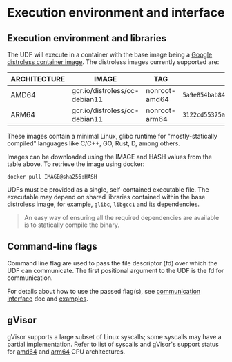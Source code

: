 # Execution environment and interface

## Execution environment and libraries

The UDF will execute in a container with the base image being a
[Google distroless container image](https://github.com/GoogleContainerTools/distroless). The
distroless images currently supported are:

<!-- prettier-ignore-start -->
<!-- markdownlint-disable line-length -->
| ARCHITECTURE | IMAGE             | TAG           | HASH (SHA256)                                                      |
| ------------ | ------------------------------ | ------------- | ------------------------------------------------------------------ |
| AMD64        | gcr.io/distroless/cc-debian11 | nonroot-amd64 | `5a9e854bab8498a61a66b2cfa4e76e009111d09cb23a353aaa8d926e29a653d9` |
| ARM64        | gcr.io/distroless/cc-debian11 | nonroot-arm64 | `3122cd55375a0a9f32e56a18ccd07572aeed5682421432701a03c335ab79c650` |
<!-- markdownlint-enable line-length -->
<!-- prettier-ignore-end -->

These images contain a minimal Linux, glibc runtime for "mostly-statically compiled" languages like
C/C++, GO, Rust, D, among others.

Images can be downloaded using the IMAGE and HASH values from the table above. To retrieve the image
using docker:

```shell
docker pull IMAGE@sha256:HASH
```

UDFs must be provided as a single, self-contained executable file. The executable may depend on
shared libraries contained within the base distroless image, for example, `glibc`, `libgcc1` and its
dependencies.

> An easy way of ensuring all the required dependencies are available is to statically compile the
> binary.

## Command-line flags

Command line flag are used to pass the file descriptor (fd) over which the UDF can communicate. The
first positional argument to the UDF is the fd for communication.

For details about how to use the passed flag(s), see
[communication interface](/docs/roma/byob/sdk/docs/udf/Communication%20Interface.md) doc and
[examples](/src/roma/byob/udf/).

## gVisor

gVisor supports a large subset of Linux syscalls; some syscalls may have a partial implementation.
Refer to list of syscalls and gVisor's support status for
[amd64](/docs/roma/byob/sdk/docs/udf/amd64-syscalls.md) and
[arm64](/docs/roma/byob/sdk/docs/udf/arm64-syscalls.md) CPU architectures.
